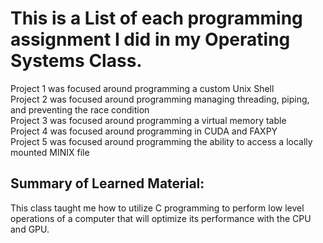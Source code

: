 <h1>This is a List of each programming assignment I did in my Operating Systems Class. </h1>
Project 1 was focused around programming a custom Unix Shell </br>
Project 2 was focused around programming managing threading, piping, and preventing the race condition </br>
Project 3 was focused around programming a virtual memory table </br>
Project 4 was focused around programming in CUDA and FAXPY </br>
Project 5 was focused around programming the ability to access a locally mounted MINIX file </br>


<h2> Summary of Learned Material:</h2>
This class taught me how to utilize C programming to perform low level operations of a computer that will optimize its performance with the CPU and GPU.

